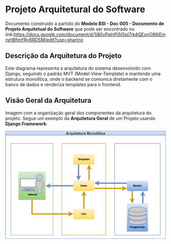 # Projeto Arquitetural do Software

Documento construído a partido do **Modelo BSI - Doc 005 - Documento de Projeto Arquitetual do Software** que pode ser encontrado no
link:https://docs.google.com/document/d/1i80vPaInPi5lSpI7rk4QExnO86iEmrsHBfmYRy6RDSM/edit?usp=sharing

## Descrição da Arquitetura do Projeto

Este diagrama representa a arquitetura do sistema desenvolvido com Django, seguindo o padrão MVT (Model-View-Template) e mantendo uma estrutura monolítica, onde o backend se comunica diretamente com o banco de dados e renderiza templates para o frontend.
## Visão Geral da Arquitetura

Imagem com a organização geral dos componentes da arquitetura do projeto. Segue um exemplo da **Arquitetura Geral** de um Projeto usando **Django Framework**:

![Diagrama da Arquitetura](img/arquiteturad.jpg)
